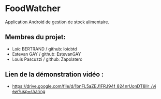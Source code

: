 # FoodWatcher
Application Android de gestion de stock alimentaire.

## Membres du projet:
* Loïc BERTRAND / github: loicbtd
* Estevan GAY / github: EstevanGAY
* Louis Pascuzzi / github: Zapolatero

## Lien de la démonstration vidéo :
* https://drive.google.com/file/d/1bnFL5aZEJ1FRJ94f_824nrUonDT8IIr_/view?usp=sharing

